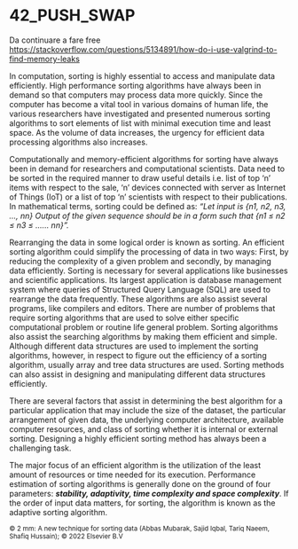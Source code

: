 # 42_PUSH_SWAP

Da continuare a fare free
https://stackoverflow.com/questions/5134891/how-do-i-use-valgrind-to-find-memory-leaks

In computation, sorting is highly essential to access and manipulate data efficiently. 
High performance sorting algorithms have always been in demand so that computers may
process data more quickly. Since the computer has become a vital tool in various domains
of human life, the various researchers have investigated and presented numerous sorting
algorithms to sort elements of list with minimal execution time and least space. As
the volume of data increases, the urgency for efficient data processing algorithms also
increases. 

Computationally and memory-efficient algorithms for sorting have always been in demand for 
researchers and computational scientists. Data need to be sorted in the required manner to 
draw useful details i.e. list of top ‘n’ items with respect to the sale, ‘n’ devices 
connected with server as Internet of Things (IoT) or a list of top ‘n’ scientists with respect 
to their publications. In mathematical terms, sorting could be defined as: 
*“Let input is {n1, n2, n3, ..., nn} Output of the given sequence should be in a form such that 
{n1 ≤ n2 ≤ n3 ≤ ...... nn}”.* 

Rearranging the data in some logical order is known as sorting. An efficient sorting algorithm 
could simplify the processing of data in two ways: 
First, by reducing the complexity of a given problem and secondly, by managing data efficiently. 
Sorting is necessary for several applications like businesses and scientific applications. 
Its largest application is database management system where queries of Structured Query
Language (SQL) are used to rearrange the data frequently. These algorithms are also assist several
programs, like compilers and editors. There are number of problems that require sorting algorithms 
that are used to solve either specific computational problem or routine life general problem. 
Sorting algorithms also assist the searching algorithms by making them efficient and simple. 
Although different data structures are used to implement the sorting algorithms, however, 
in respect to figure out the efficiency of a sorting algorithm, usually array and tree data 
structures are used. 
Sorting methods can also assist in designing and manipulating different data structures efficiently.

There are several factors that assist in determining the best algorithm for a particular application 
that may include the size of the dataset, the particular arrangement of given data, the underlying 
computer architecture, available computer resources, and class of sorting whether it is internal or 
external sorting. Designing a highly efficient sorting method has always been a challenging task.
 
The major focus of an efficient algorithm is the utilization of the least amount of resources or time 
needed for its execution. Performance estimation of sorting algorithms is generally done on the ground 
of four parameters: ***stability, adaptivity, time complexity and space complexity***. If the order of 
input data matters, for sorting, the algorithm is known as the adaptive sorting algorithm.

<sub> 
© 2 mm: A new technique for sorting data (Abbas Mubarak, Sajid Iqbal, Tariq Naeem, Shafiq Hussain);
© 2022 Elsevier B.V
</sub>
